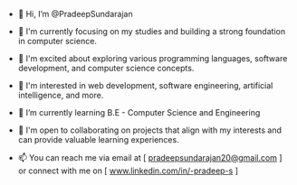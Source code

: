 - 👋 Hi, I’m @PradeepSundarajan
  
- 🔭 I'm currently focusing on my studies and building a strong foundation in computer science.
- 🌱 I'm excited about exploring various programming languages, software development, and computer science concepts.
- 👀 I'm interested in web development, software engineering, artificial intelligence, and more.
- 🌱 I’m currently learning B.E - Computer Science and Engineering
- 💞️ I'm open to collaborating on projects that align with my interests and can provide valuable learning experiences.
- 📫 You can reach me via email at [ pradeepsundarajan20@gmail.com ] or connect with me on [ www.linkedin.com/in/-pradeep-s ]

